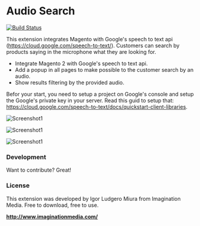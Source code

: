 # Audio Search

[![Build Status](https://travis-ci.org/joemccann/dillinger.svg?branch=master)](https://travis-ci.org/joemccann/dillinger)

This extension integrates Magento with Google's speech to text api (https://cloud.google.com/speech-to-text/).
Customers can search by products saying in the microphone what they are looking for.

  - Integrate Magento 2 with Google's speech to text api.
  - Add a popup in all pages to make possible to the customer search by an audio.
  - Show results filtering by the provided audio.
  
Befor your start, you need to setup a project on Google's console and setup the Google's private key in your server. Read this guid to setup that: https://cloud.google.com/speech-to-text/docs/quickstart-client-libraries.

![Screenshot1](http://i.imgur.com/HmTZ2Hk.png)

![Screenshot1](http://i.imgur.com/MUKZTiH.png)

![Screenshot1](http://i.imgur.com/XfwXyaT.png)

### Development

Want to contribute? Great!

### License

This extension was developed by Igor Ludgero Miura from Imagination Media.
Free to download, free to use.

**http://www.imaginationmedia.com/**
